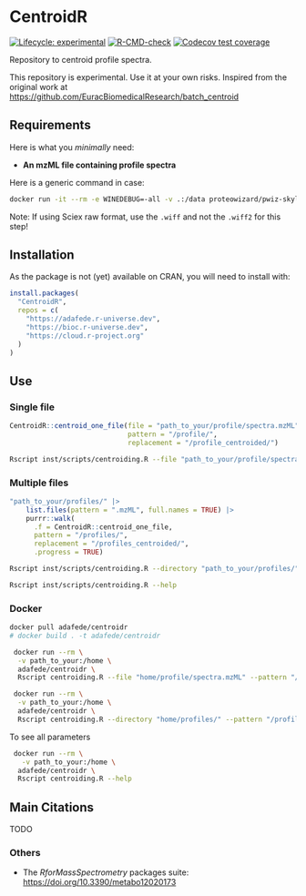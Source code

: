 

<!-- README.md is generated from README.qmd. Please edit that file -->

# CentroidR

<!-- <img src='https://raw.githubusercontent.com/adafede/CentroidR/main/man/figures/logo.svg' align="right" height="139" /> -->
<!-- badges: start -->

[![Lifecycle:
experimental](https://img.shields.io/badge/lifecycle-experimental-orange.svg)](https://lifecycle.r-lib.org/articles/stages.html#experimental)
[![R-CMD-check](https://github.com/adafede/CentroidR/actions/workflows/R-CMD-check.yaml/badge.svg)](https://github.com/adafede/CentroidR/actions/workflows/R-CMD-check.yaml)
[![Codecov test
coverage](https://codecov.io/gh/adafede/CentroidR/graph/badge.svg)](https://app.codecov.io/gh/adafede/CentroidR)
<!-- badges: end -->

Repository to centroid profile spectra.

This repository is experimental. Use it at your own risks. Inspired from
the original work at
<https://github.com/EuracBiomedicalResearch/batch_centroid>

## Requirements

Here is what you *minimally* need:

-   **An mzML file containing profile spectra**

Here is a generic command in case:

``` bash
docker run -it --rm -e WINEDEBUG=-all -v .:/data proteowizard/pwiz-skyline-i-agree-to-the-vendor-licenses wine msconvert "path_to_your/raw/spectra.wiff" --ignoreUnknownInstrumentError
```

Note: If using Sciex raw format, use the `.wiff` and not the `.wiff2`
for this step!

## Installation

As the package is not (yet) available on CRAN, you will need to install
with:

``` r
install.packages(
  "CentroidR",
  repos = c(
    "https://adafede.r-universe.dev",
    "https://bioc.r-universe.dev",
    "https://cloud.r-project.org"
  )
)
```

## Use

### Single file

``` r
CentroidR::centroid_one_file(file = "path_to_your/profile/spectra.mzML",
                             pattern = "/profile/",
                             replacement = "/profile_centroided/")
```

``` bash
Rscript inst/scripts/centroiding.R --file "path_to_your/profile/spectra.mzML" --pattern "/profile/" --replacement "/profile_centroided/"
```

### Multiple files

``` r
"path_to_your/profiles/" |>
    list.files(pattern = ".mzML", full.names = TRUE) |>
    purrr::walk(
      .f = CentroidR::centroid_one_file,
      pattern = "/profiles/",
      replacement = "/profiles_centroided/",
      .progress = TRUE)
```

``` bash
Rscript inst/scripts/centroiding.R --directory "path_to_your/profiles/" --pattern "/profiles/" --replacement "/profiles_centroided/"
```

``` bash
Rscript inst/scripts/centroiding.R --help
```

### Docker

``` bash
docker pull adafede/centroidr
# docker build . -t adafede/centroidr
```

``` bash
 docker run --rm \
  -v path_to_your:/home \
  adafede/centroidr \
  Rscript centroiding.R --file "home/profile/spectra.mzML" --pattern "/profile/" --replacement "/profile_centroided/"
```

``` bash
 docker run --rm \
  -v path_to_your:/home \
  adafede/centroidr \
  Rscript centroiding.R --directory "home/profiles/" --pattern "/profiles/" --replacement "/profiles_centroided/"
```

To see all parameters

``` bash
 docker run --rm \
   -v path_to_your:/home \
  adafede/centroidr \
  Rscript centroiding.R --help
```

## Main Citations

TODO

### Others

-   The *RforMassSpectrometry* packages suite:
    <https://doi.org/10.3390/metabo12020173>
